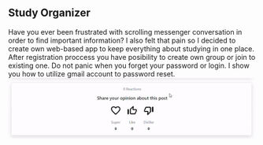 ## Study Organizer

Have you ever been frustrated with scrolling messenger conversation in order to find important information? I also felt that
pain so I decided to create own web-based app to keep everything about studying in one place. After registration proccess you have posibility to create own group or join to existing one. Do not panic when you forget your password or login. I show you how to utilize gmail account to password reset.
![Alt Text](https://github.com/margolek/study-organizer/blob/master/studyOrganizer/static/gif/ezgif.com-gif-maker.gif)

